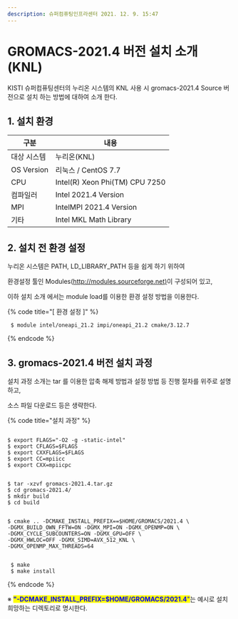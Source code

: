 ```yaml
---
description: 슈퍼컴퓨팅인프라센터 2021. 12. 9. 15:47
---
```


# GROMACS-2021.4 버전 설치 소개 (KNL)

KISTI 슈퍼컴퓨팅센터의 누리온 시스템의 KNL 사용 시  gromacs-2021.4 Source 버전으로 설치 하는 방법에 대하여 소개 한다.

## **1. 설치 환경**

| 구분           | 내용                              |
| ------------ | ------------------------------- |
|  대상 시스템      |  누리온(KNL)                       |
|  OS Version  |  리눅스 / CentOS 7.7               |
|  CPU         |  Intel(R) Xeon Phi(TM) CPU 7250 |
|  컴파일러        |  Intel 2021.4 Version           |
|  MPI         |  IntelMPI 2021.4 Version        |
|  기타          |  Intel MKL Math Library         |

## **2. 설치 전 환경 설정**

&#x20;  누리온 시스템은 PATH, LD\_LIBRARY\_PATH 등을 쉽게 하기 위하여&#x20;

&#x20; 환경설정 툴인 Modules([http://modules.sourceforge.net)](http://modules.sourceforge.net\)/)이 구성되어 있고,

&#x20; 이하 설치 소개 에서는 module load를 이용한 환경 설정 방법을 이용한다.

&#x20;

{% code title="[ 환경 설정 ]" %}
```
 $ module intel/oneapi_21.2 impi/oneapi_21.2 cmake/3.12.7  
```
{% endcode %}

## **3. gromacs-2021.4 버전 설치 과정**

&#x20;설치 과정 소개는 tar 를 이용한 압축 해제 방법과 설정 방법 등 진행 절차를 위주로 설명하고,

&#x20;소스 파일 다운로드 등은 생략한다. &#x20;

{% code title="설치 과정" %}
```

$ export FLAGS="-O2 -g -static-intel"
$ export CFLAGS=$FLAGS 
$ export CXXFLAGS=$FLAGS 
$ export CC=mpiicc 
$ export CXX=mpiicpc


$ tar -xzvf gromacs-2021.4.tar.gz
$ cd gromacs-2021.4/
$ mkdir build
$ cd build


$ cmake .. -DCMAKE_INSTALL_PREFIX==$HOME/GROMACS/2021.4 \
-DGMX_BUILD_OWN_FFTW=ON -DGMX_MPI=ON -DGMX_OPENMP=ON \
-DGMX_CYCLE_SUBCOUNTERS=ON -DGMX_GPU=OFF \
-DGMX_HWLOC=OFF -DGMX_SIMD=AVX_512_KNL \
-DGMX_OPENMP_MAX_THREADS=64


 $ make
 $ make install
```
{% endcode %}

※ <mark style="color:blue;">**"-DCMAKE\_INSTALL\_PREFIX=$HOME/GROMACS/2021.4**</mark><mark style="color:blue;">"</mark>는 예시로 설치 희망하는 디렉토리로 명시한다.
